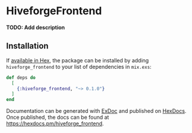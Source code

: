 # HiveforgeFrontend

**TODO: Add description**

## Installation

If [available in Hex](https://hex.pm/docs/publish), the package can be installed
by adding `hiveforge_frontend` to your list of dependencies in `mix.exs`:

```elixir
def deps do
  [
    {:hiveforge_frontend, "~> 0.1.0"}
  ]
end
```

Documentation can be generated with [ExDoc](https://github.com/elixir-lang/ex_doc)
and published on [HexDocs](https://hexdocs.pm). Once published, the docs can
be found at <https://hexdocs.pm/hiveforge_frontend>.

